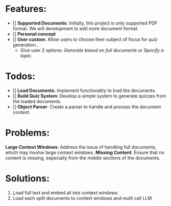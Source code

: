 # Features:

- [] **Supported Documents**: Initially, this project is only supported PDF format. We will development to add more document format.
- [] **Personal concept**
- [] **User custom**: Allow users to choose their subject of focus for quiz generation..
  - Give user 2 options: _Generate based on full documents_ or _Specify a topic_.

# Todos:

- [] **Load Documents**: Implement functionality to load the documents.
- [] **Build Quiz System**: Develop a simple system to generate quizzes from the loaded documents.
- [] **Object Parser**: Create a parser to handle and process the document content.

# Problems:

**Large Context Windows**: Address the issue of handling full documents, which may involve large context windows.
**Missing Content**: Ensure that no content is missing, especially from the middle sections of the documents.

# Solutions:

1. Load full text and embed all into context windows.
2. Load each split documents to context windows and multi call LLM
